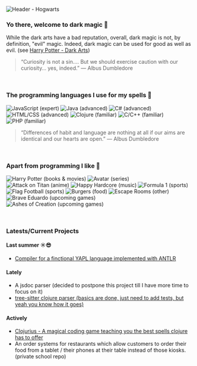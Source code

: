 ![Header - Hogwarts](https://images.ctfassets.net/usf1vwtuqyxm/3QQaEkThAnIAiXveGhJYD9/f79a571dbe9fd456d65e783040601fdc/hogwarts-castle-.jpg?fm=jpg)

### Yo there, welcome to dark magic 👋
While the dark arts have a bad reputation, overall, dark magic is not, by definition, "evil" magic. Indeed, dark magic can be used for good as well as evil. (see [Harry Potter - Dark Arts](https://harrypotter.fandom.com/wiki/Dark_Arts#Ethical_considerations))

> “Curiosity is not a sin…. But we should exercise caution with our curiosity… yes, indeed.” — Albus Dumbledore
<br>

### The programming languages I use for my spells 🧙‍
![JavaScript (expert)](https://img.shields.io/static/v1?label=JavaScript&logo=JavaScript&logoColor=eeeeee&message=expert&color=blue&style=for-the-badge)
![Java (advanced)](https://img.shields.io/static/v1?label=Java&logo=Java&logoColor=eeeeee&message=advanced&color=green&style=for-the-badge)
![C# (advanced)](https://img.shields.io/static/v1?label=C%23&logo=C-Sharp&logoColor=eeeeee&message=advanced&color=green&style=for-the-badge)
![HTML/CSS (advanced)](https://img.shields.io/static/v1?label=HTML%2fCSS&logo=HTML5&logoColor=eeeeee&message=advanced&color=green&style=for-the-badge)
![Clojure (familiar)](https://img.shields.io/static/v1?label=Clojure&logo=Clojure&logoColor=eeeeee&message=familiar&color=yellowgreen&style=for-the-badge)
![C/C++ (familiar)](https://img.shields.io/static/v1?label=C%2fC%2b%2b&logo=C%2b%2b&logoColor=eeeeee&message=familiar&color=yellowgreen&style=for-the-badge)
![PHP (familiar)](https://img.shields.io/static/v1?label=PHP&logo=PHP&logoColor=eeeeee&message=familiar&color=yellowgreen&style=for-the-badge)

> “Differences of habit and language are nothing at all if our aims are identical and our hearts are open.” — Albus Dumbledore
<br>

### Apart from programming I like 🥳
![Harry Potter (books & movies)](https://img.shields.io/static/v1?label=books%20%26%20movies&message=Harry%20Potter&color=orange&style=for-the-badge)
![Avatar (series)](https://img.shields.io/static/v1?label=series&message=Avatar&color=orange&style=for-the-badge)
![Attack on Titan (anime)](https://img.shields.io/static/v1?label=anime&message=Attack%20on%20Titan&color=orange&style=for-the-badge)
![Happy Hardcore (music)](https://img.shields.io/static/v1?label=music&message=Happy%20Hardcore&color=orange&style=for-the-badge)
![Formula 1 (sports)](https://img.shields.io/static/v1?label=sports&message=Formula%201&color=orange&style=for-the-badge)
![Flag Football (sports)](https://img.shields.io/static/v1?label=sports&message=Flag%20Football&color=orange&style=for-the-badge)
![Burgers (food)](https://img.shields.io/static/v1?label=food&message=Burgers&color=orange&style=for-the-badge)
![Escape Rooms (other)](https://img.shields.io/static/v1?label=other&message=Escape%20Rooms&color=orange&style=for-the-badge)
![Brave Eduardo (upcoming games)](https://img.shields.io/static/v1?label=Upcoming%20games&message=Brave%20Eduardo&color=orange&style=for-the-badge)
![Ashes of Creation (upcoming games)](https://img.shields.io/static/v1?label=Upcoming%20games&message=Ashes%20of%20Creation&color=orange&style=for-the-badge)

<br>

### Latests/Current Projects
#### Last summer ☀😎
- [Compiler for a finctional YAPL language implemented with ANTLR](https://github.com/dark-magic/ANTLR-Compiler)

#### Lately
- A jsdoc parser (decided to postpone this project till I have more time to focus on it)
- [tree-sitter clojure parser (basics are done, just need to add tests, but yeah you know how it goes)](https://github.com/dark-magic/tree-sitter-clojure)

#### Actively
- [Clojurius - A magical coding game teaching you the best spells clojure has to offer](https://github.com/dark-magic/Clojurius)
- An order systems for restaurants which allow customers to order their food from a tablet / their phones at their table instead of those kiosks. (private school repo)


<!--
**dark-magic/dark-magic** is a ✨ _special_ ✨ repository because its `README.md` (this file) appears on your GitHub profile.

Here are some ideas to get you started:

- 🔭 I’m currently working on ...
- 🌱 I’m currently learning ...
- 👯 I’m looking to collaborate on ...
- 🤔 I’m looking for help with ...
- 💬 Ask me about ...
- 📫 How to reach me: ...
- 😄 Pronouns: ...
- ⚡ Fun fact: ...
-->
